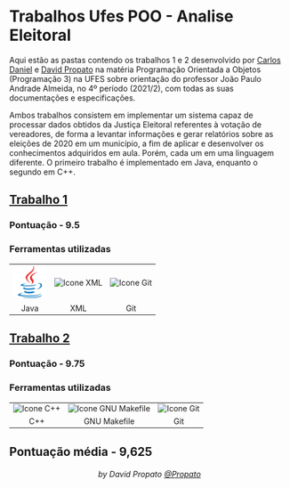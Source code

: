 # Trabalhos Ufes POO - Analise Eleitoral

Aqui estão as pastas contendo os trabalhos 1 e 2 desenvolvido por <a href="https://github.com/paisdegales">Carlos Daniel</a> e <a href="https://github.com/Propato">David Propato</a> na matéria Programação Orientada a Objetos (Programação 3) na UFES sobre orientação do professor João Paulo Andrade Almeida, no 4º período (2021/2), com todas as suas documentações e especificações.

Ambos trabalhos consistem em implementar um sistema capaz de processar dados obtidos da Justiça Eleitoral referentes à votação de vereadores, de forma a levantar informações e gerar relatórios sobre as eleições de 2020 em um município, a fim de aplicar e desenvolver os conhecimentos adquiridos em aula. Porém, cada um em uma linguagem diferente.
O primeiro trabalho é implementado em Java, enquanto o segundo em C++.

## [Trabalho 1](./trabalho-1-Java)

### Pontuação - 9.5

### Ferramentas utilizadas

<table>
    <tr align="center">
        <td>
            <img alt="Icone Java" title="Java" height="60" src="https://github.com/devicons/devicon/blob/1119b9f84c0290e0f0b38982099a2bd027a48bf1/icons/java/java-original.svg">
        </td>
        <td>    
            <img alt="Icone XML" title="XML" height="60" src="https://user-images.githubusercontent.com/84464307/226507055-926ee880-402d-4748-bb5a-ffda0feda9bd.svg">
        </td>
        <td>
            <img alt="Icone Git" title="Git" height="60" src="https://user-images.githubusercontent.com/84464307/224510001-3e60f54c-2a0a-4ae9-bee6-f5b10df9ecf1.svg">
        </td>
    </tr>
    <tr align="center">
        <td>
            Java
        </td>
        <td>    
            XML
        </td>
        <td>
            Git
        </td>
    </tr>
</table>

## [Trabalho 2](./trabalho-2-C++)

### Pontuação - 9.75

### Ferramentas utilizadas

<table>
    <tr align="center">
        <td>
            <img alt="Icone C++" title="C++" height="60" src="https://user-images.githubusercontent.com/84464307/226507356-adf7cb38-b2d5-48ea-b708-db7c8c35d58a.svg">
        </td>
        <td>    
            <img alt="Icone GNU Makefile" title="GNU Makefile" height="60" src="https://user-images.githubusercontent.com/84464307/224509679-b957b786-f83a-403a-b088-7132a54bd024.svg">
        </td>
        <td>
            <img alt="Icone Git" title="Git" height="60" src="https://user-images.githubusercontent.com/84464307/224510001-3e60f54c-2a0a-4ae9-bee6-f5b10df9ecf1.svg">
        </td>
    </tr>
    <tr align="center">
        <td>
            C++
        </td>
        <td>    
            GNU Makefile
        </td>
        <td>
            Git
        </td>
    </tr>
</table>
  
## Pontuação média - 9,625

<h6 align="center">by David Propato <a href="https://github.com/Propato">@Propato</a></h6>
